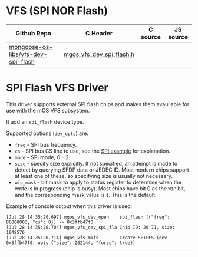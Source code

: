 # VFS (SPI NOR Flash)
| Github Repo | C Header | C source  | JS source |
| ----------- | -------- | --------  | ----------------- |
| [mongoose-os-libs/vfs-dev-spi-flash](https://github.com/mongoose-os-libs/vfs-dev-spi-flash) | [mgos_vfs_dev_spi_flash.h](https://github.com/mongoose-os-libs/vfs-dev-spi-flash/tree/master/include/mgos_vfs_dev_spi_flash.h) | &nbsp;  | &nbsp;         |

# SPI Flash VFS Driver

This driver supports external SPI flash chips and makes them avauilable for use with the mOS VFS subsystem.

It add an `spi_flash` device type.

Supported options (`dev_opts`) are:
 * `freq` - SPI bus frequency.
 * `cs` - SPI bus CS line to use, see the [SPI example](https://github.com/mongoose-os-apps/example-spi-c) for explanation.
 * `mode` - SPI mode, 0 - 2.
 * `size` - specify size explicitly. If not specified, an attempt is made to detect by querying SFDP data or JEDEC ID. Most modern chips support at least one of these, so specifying size is usually not necessary.
 * `wip_mask` - bit mask to apply to status register to determine when the write is in progress (chip is busy). Most chips have bit 0 as the `WIP` bit, and the corresponding mask value is `1`. This is the default.

Example of console output when this driver is used:

```
[Jul 28 14:35:20.697] mgos_vfs_dev_open    spi_flash ({"freq": 80000000, "cs": 0}) -> 0x3ffb47f0
[Jul 28 14:35:20.704] mgos_vfs_dev_spi_fla Chip ID: 20 71, size: 1048576
[Jul 28 14:35:20.714] mgos_vfs_mkfs        Create SPIFFS (dev 0x3ffb47f0, opts {"size": 262144, "force": true})
```


 ----- 
